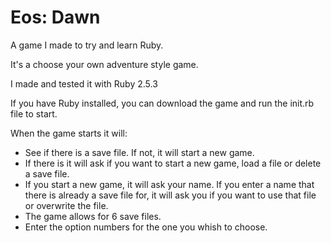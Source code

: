 # Eos: Dawn
A game I made to try and learn Ruby.

It's a choose your own adventure style game.

I made and tested it with Ruby 2.5.3

If you have Ruby installed, you can download the game and run the init.rb file to start.

When the game starts it will:
* See if there is a save file. If not, it will start a new game.
* If there is it will ask if you want to start a new game, load a file or delete a save file.
* If you start a new game, it will ask your name. If you enter a name that there is already a save file for, it will ask you if you want to use that file or overwrite the file.
* The game allows for 6 save files.
* Enter the option numbers for the one you whish to choose.
